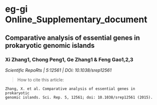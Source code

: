 # eg-gi Online_Supplementary_document

## Comparative analysis of essential genes in prokaryotic genomic islands

### Xi Zhang1, Chong Peng1, Ge Zhang1 & Feng Gao1,2,3

_Scientific RepoRts | 5:12561 | DOi: 10.1038/srep12561_

>How to cite this article: 
```
Zhang, X. et al. Comparative analysis of essential genes in prokaryotic
genomic islands. Sci. Rep. 5, 12561; doi: 10.1038/srep12561 (2015).
```

